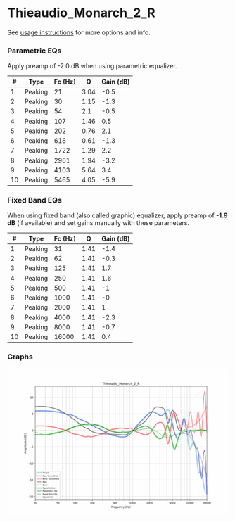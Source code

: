 # Thieaudio_Monarch_2_R
See [usage instructions](https://github.com/jaakkopasanen/AutoEq#usage) for more options and info.

### Parametric EQs
Apply preamp of -2.0 dB when using parametric equalizer.

|   # | Type    |   Fc (Hz) |    Q |   Gain (dB) |
|-----|---------|-----------|------|-------------|
|   1 | Peaking |        21 | 3.04 |        -0.5 |
|   2 | Peaking |        30 | 1.15 |        -1.3 |
|   3 | Peaking |        54 | 2.1  |        -0.5 |
|   4 | Peaking |       107 | 1.46 |         0.5 |
|   5 | Peaking |       202 | 0.76 |         2.1 |
|   6 | Peaking |       618 | 0.61 |        -1.3 |
|   7 | Peaking |      1722 | 1.29 |         2.2 |
|   8 | Peaking |      2961 | 1.94 |        -3.2 |
|   9 | Peaking |      4103 | 5.64 |         3.4 |
|  10 | Peaking |      5465 | 4.05 |        -5.9 |

### Fixed Band EQs
When using fixed band (also called graphic) equalizer, apply preamp of **-1.9 dB** (if available) and set gains manually with these parameters.

|   # | Type    |   Fc (Hz) |    Q |   Gain (dB) |
|-----|---------|-----------|------|-------------|
|   1 | Peaking |        31 | 1.41 |        -1.4 |
|   2 | Peaking |        62 | 1.41 |        -0.3 |
|   3 | Peaking |       125 | 1.41 |         1.7 |
|   4 | Peaking |       250 | 1.41 |         1.6 |
|   5 | Peaking |       500 | 1.41 |        -1   |
|   6 | Peaking |      1000 | 1.41 |        -0   |
|   7 | Peaking |      2000 | 1.41 |         1   |
|   8 | Peaking |      4000 | 1.41 |        -2.3 |
|   9 | Peaking |      8000 | 1.41 |        -0.7 |
|  10 | Peaking |     16000 | 1.41 |         0.4 |

### Graphs
![](./Thieaudio_Monarch_2_R.png)
